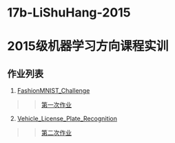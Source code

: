 # 17b-LiShuHang-2015
# 2015级机器学习方向课程实训

## 作业列表

1. [FashionMNIST_Challenge](https://github.com/m-L-0/Training-17b-2015/blob/master/FashionMNIST_Challenge.md)   
>> [第一次作业](https://github.com/m-L-0/17b-LiShuHang-2015/blob/master/FashionMNIST_Challenge/REMINE.md)
2. [Vehicle_License_Plate_Recognition](https://github.com/m-L-0/Training-17b-2015/blob/master/Vehicle_License_Plate_Recognition.md)
>> [第二次作业](https://github.com/m-L-0/17b-LiShuHang-2015/blob/master/Vehicle_License_Plate_Recognition/Remine.md)
